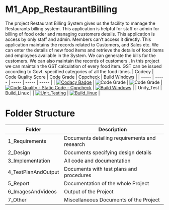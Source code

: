 # M1_App_RestaurantBilling
The project Restaurant Billing System gives us the facility to manage the Restaurants billing system. This application is helpful for staff or admin for billing of food order and managing customers details. This application is access by only staff and admin. Members can’t access it directly. This application maintains the records related to Customers, and Sales etc. We can enter the details of new food items and retrieve the details of food items and employees available in the System. We can generate the bills for the customers. We can also maintain the records of customers . In this project we can maintain the GST calculation of every food item. GST can be issued according to Govt. specified categories of all the food itmes.
| Codecy | Code Quality Score | Code Grade | Cppcheck | Build Windows | 
| ----- | ----- | ----- | ----- | ----- | 
| [![Codacy Badge](https://app.codacy.com/project/badge/Grade/9e17f63b471e4c5081a796bb92e2695a)](https://www.codacy.com/gh/RevansiddappaRevansiddappa/M1_App_RestaurantBilling/dashboard?utm_source=github.com&amp;utm_medium=referral&amp;utm_content=RevansiddappaRevansiddappa/M1_App_RestaurantBilling&amp;utm_campaign=Badge_Grade) | ![Code Grade](https://api.codiga.io/project/29988/score/svg) | ![Code Grade](https://api.codiga.io/project/29988/status/svg) | [![Code Quality - Static Code - Cppcheck](https://github.com/RevansiddappaRevansiddappa/M1_App_RestaurantBilling/actions/workflows/cppcheck.yml/badge.svg)](https://github.com/RevansiddappaRevansiddappa/M1_App_RestaurantBilling/actions/workflows/cppcheck.yml) | [![Build Windows](https://github.com/RevansiddappaRevansiddappa/M1_App_RestaurantBilling/actions/workflows/Build_Windows.yml/badge.svg)](https://github.com/RevansiddappaRevansiddappa/M1_App_RestaurantBilling/actions/workflows/Build_Windows.yml) |
| Unity_Test | Build_Linux |
| [![Unit_Testing](https://github.com/RevansiddappaRevansiddappa/M1_App_RestaurantBilling/actions/workflows/Unit_Testing.yml/badge.svg)](https://github.com/RevansiddappaRevansiddappa/M1_App_RestaurantBilling/actions/workflows/Unit_Testing.yml) |  [![Build_linux](https://github.com/RevansiddappaRevansiddappa/M1_App_RestaurantBilling/actions/workflows/Build_linux.yml/badge.svg)](https://github.com/RevansiddappaRevansiddappa/M1_App_RestaurantBilling/actions/workflows/Build_linux.yml) |
# Folder Structure
| Folder | Description |
| ----- | ----- |
| 1_Requirements | Documents detailing requirements and  research |
| 2_Design | Documents specifying design details |
| 3_Implementation | All code and documentation |
| 4_TestPlanAndOutput | Documents with test plans and procedures |
| 5_Report | Documentation of the whole Project |
| 6_ImagesAndVideos | Output of the Project |
| 7_Other | Miscellaneous Documents of the Project |
